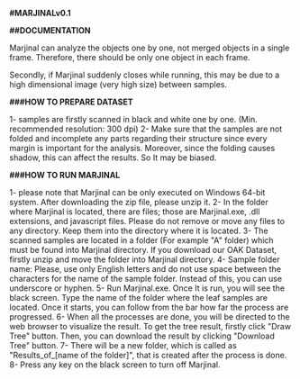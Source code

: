 **#MARJINALv0.1**

**##DOCUMENTATION**

Marjinal can analyze the objects one by one, not merged objects in a single frame. Therefore, there should be only one object in each frame. 

Secondly, if Marjinal suddenly closes while running, this may be due to a high dimensional image (very high size) between samples.

**###HOW TO PREPARE DATASET**

1- samples are firstly scanned in black and white one by one. (Min. recommended resolution: 300 dpi)
2- Make sure that the samples are not folded and incomplete any parts regarding their structure since every margin is important for the analysis. Moreover, since the folding causes shadow, this can affect the results. So It may be biased.

**###HOW TO RUN MARJINAL**

1- please note that Marjinal can be only executed on Windows 64-bit system. After downloading the zip file, please unzip it.
2- In the folder where Marjinal is located, there are files; those are Marjinal.exe, .dll extensions, and javascript files. Please do not remove or move any files to any directory. Keep them into the directory where it is located.
3- The scanned samples are located in a folder (For example "A" folder) which must be found into Marjinal directory. If you download our OAK Dataset, firstly unzip and move the folder into Marjinal directory.
4- Sample folder name: Please, use only English letters and do not use space between the characters for the name of the sample folder. Instead of this, you can use underscore or hyphen.
5- Run Marjinal.exe. Once It is run, you will see the black screen. Type the name of the folder where the leaf samples are located. Once it starts, you can follow from the bar how far the process are progressed.
6- When all the processes are done, you will be directed to the web browser to visualize the result. To get the tree result, firstly click "Draw Tree" button. Then, you can download the result by clicking "Download Tree" button.
7- There will be a new folder, which is called as "Results_of_[name of the folder]", that is created after the process is done.
8- Press any key on the black screen to turn off Marjinal.

